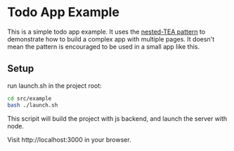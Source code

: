 # Todo App Example

This is a simple todo app example.
It uses the [nested-TEA pattern](https://sporto.github.io/elm-patterns/architecture/nested-tea.html) to demonstrate
how to build a complex app with multiple pages. It doesn't mean the pattern is encouraged to be used in a small app like this.

## Setup

run launch.sh in the project root:

```bash
cd src/example
bash ./launch.sh
``` 

This scripit will build the project with js backend, and launch the server with node.

Visit http://localhost:3000 in your browser.


